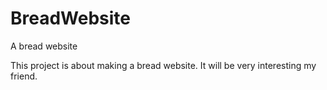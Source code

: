 # BreadWebsite

A bread website

This project is about making a bread website.
It will be very interesting my friend.